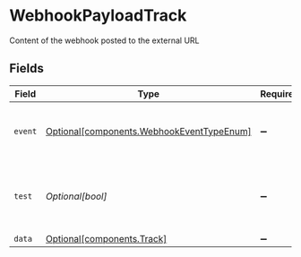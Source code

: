 # WebhookPayloadTrack

Content of the webhook posted to the external URL


## Fields

| Field                                                                                        | Type                                                                                         | Required                                                                                     | Description                                                                                  |
| -------------------------------------------------------------------------------------------- | -------------------------------------------------------------------------------------------- | -------------------------------------------------------------------------------------------- | -------------------------------------------------------------------------------------------- |
| `event`                                                                                      | [Optional[components.WebhookEventTypeEnum]](../../models/components/webhookeventtypeenum.md) | :heavy_minus_sign:                                                                           | Type of event that triggered the webhook.                                                    |
| `test`                                                                                       | *Optional[bool]*                                                                             | :heavy_minus_sign:                                                                           | Determines whether the webhook is a test webhook or not.                                     |
| `data`                                                                                       | [Optional[components.Track]](../../models/components/track.md)                               | :heavy_minus_sign:                                                                           | N/A                                                                                          |